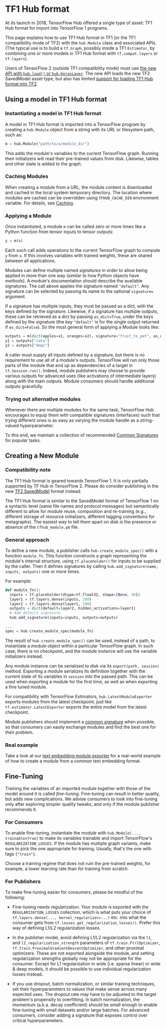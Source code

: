 <!--* freshness: { owner: 'maringeo' reviewed: '2021-10-10' review_interval: '6 months' } *-->

# TF1 Hub format

At its launch in 2018, TensorFlow Hub offered a single type of asset: TF1 Hub
format for import into TensorFlow 1 programs.

This page explains how to use TF1 Hub format in TF1 (or the TF1 compatibility
mode of TF2) with the `hub.Module` class and associated APIs. (The typical use
is to build a `tf.Graph`, possibly inside a TF1 `Estimator`, by combining one or
more models in TF1 Hub format with `tf.compat.layers` or `tf.layers`).

Users of TensorFlow 2 (outside TF1 compatibility mode) must use
[the new API with `hub.load()` or `hub.KerasLayer`](tf2_saved_model.md). The new
API loads the new TF2 SavedModel asset type, but also has limited
[support for loading TF1 Hub format into TF2](migration_tf2.md).

## Using a model in TF1 Hub format

### Instantiating a model in TF1 Hub format

A model in TF1 Hub format is imported into a TensorFlow program by creating a
`hub.Module` object from a string with its URL or filesystem path, such as:

```python
m = hub.Module("path/to/a/module_dir")
```

This adds the module's variables to the current TensorFlow graph.
Running their initializers will read their pre-trained values from disk.
Likewise, tables and other state is added to the graph.

### Caching Modules

When creating a module from a URL, the module content is downloaded and cached
in the local system temporary directory. The location where modules are cached
can be overridden using `TFHUB_CACHE_DIR` environment variable. For details, see
[Caching](caching.md).

### Applying a Module

Once instantiated, a module `m` can be called zero or more times like a Python
function from tensor inputs to tensor outputs:

```python
y = m(x)
```

Each such call adds operations to the current TensorFlow graph to compute
`y` from `x`. If this involves variables with trained weights, these are
shared between all applications.

Modules can define multiple named *signatures* in order to allow being applied
in more than one way (similar to how Python objects have *methods*).
A module's documentation should describe the available
signatures. The call above applies the signature named `"default"`. Any
signature can be selected by passing its name to the optional `signature=`
argument.

If a signature has multiple inputs, they must be passed as a dict, with the keys
defined by the signature. Likewise, if a signature has multiple outputs, these
can be retrieved as a dict by passing `as_dict=True`, under the keys defined by
the signature (the key `"default"` is for the single output returned if
`as_dict=False`). So the most general form of applying a Module looks like:

```python
outputs = m(dict(apples=x1, oranges=x2), signature="fruit_to_pet", as_dict=True)
y1 = outputs["cats"]
y2 = outputs["dogs"]
```

A caller must supply all inputs defined by a signature, but there is no
requirement to use all of a module's outputs.
TensorFlow will run only those parts of the module that end up
as dependencies of a target in `tf.Session.run()`. Indeed, module publishers may
choose to provide various outputs for advanced uses (like activations of
intermediate layers) along with the main outputs. Module consumers should
handle additional outputs gracefully.

### Trying out alternative modules

Whenever there are multiple modules for the same task, TensorFlow Hub
encourages to equip them with compatible signatures (interfaces)
such that trying different ones is as easy as varying the module handle
as a string-valued hyperparameter.

To this end, we maintain a collection of recommended
[Common Signatures](common_signatures/index.md) for popular tasks.


## Creating a New Module

### Compatibility note

The TF1 Hub format is geared towards TensorFlow 1. It is only partially
supported by TF Hub in TensorFlow 2. Please do consider publishing in the new
[TF2 SavedModel](tf2_saved_model.md) format instead.

The TF1 Hub format is similar to the SavedModel format of TensorFlow 1 on a
syntactic level (same file names and protocol messages) but semantically
different to allow for module reuse, composition and re-training (e.g.,
different storage of resource initializers, different tagging conventions for
metagraphs). The easiest way to tell them apart on disk is the presence or
absence of the `tfhub_module.pb` file.

### General approach

To define a new module, a publisher calls `hub.create_module_spec()` with a
function `module_fn`. This function constructs a graph representing the module's
internal structure, using `tf.placeholder()` for inputs to be supplied by
the caller. Then it defines signatures by calling
`hub.add_signature(name, inputs, outputs)` one or more times.

For example:

```python
def module_fn():
  inputs = tf.placeholder(dtype=tf.float32, shape=[None, 50])
  layer1 = tf.layers.dense(inputs, 200)
  layer2 = tf.layers.dense(layer1, 100)
  outputs = dict(default=layer2, hidden_activations=layer1)
  # Add default signature.
  hub.add_signature(inputs=inputs, outputs=outputs)

...
spec = hub.create_module_spec(module_fn)
```

The result of `hub.create_module_spec()` can be used, instead of a path,
to instantiate a module object within a particular TensorFlow graph. In
such case, there is no checkpoint, and the module instance will use the
variable initializers instead.

Any module instance can be serialized to disk via its `export(path, session)`
method. Exporting a module serializes its definition together with the current
state of its variables in `session` into the passed path. This can be used
when exporting a module for the first time, as well as when exporting a fine
tuned module.

For compatibility with TensorFlow Estimators, `hub.LatestModuleExporter` exports
modules from the latest checkpoint, just like `tf.estimator.LatestExporter`
exports the entire model from the latest checkpoint.

Module publishers should implement a [common
signature](common_signatures/index.md) when possible, so that consumers can
easily exchange modules and find the best one for their problem.

### Real example

Take a look at our [text embedding module exporter](https://github.com/tensorflow/hub/blob/master/examples/text_embeddings/export.py)
for a real-world example of how to create a module from a common text embedding
format.


## Fine-Tuning

Training the variables of an imported module together with those of the model
around it is called *fine-tuning*. Fine-tuning can result in better quality, but
adds new complications. We advise consumers to look into fine-tuning only after
exploring simpler quality tweaks, and only if the module publisher recommends
it.

### For Consumers

To enable fine-tuning, instantiate the module with
`hub.Module(..., trainable=True)` to make its variables trainable and
import TensorFlow's `REGULARIZATION_LOSSES`. If the module has multiple
graph variants, make sure to pick the one appropriate for training.
Usually, that's the one with tags `{"train"}`.

Choose a training regime that does not ruin the pre-trained weights,
for example, a lower learning rate than for training from scratch.

### For Publishers

To make fine-tuning easier for consumers, please be mindful of the following:

*   Fine-tuning needs regularization. Your module is exported with the
    `REGULARIZATION_LOSSES` collection, which is what puts your choice of
    `tf.layers.dense(..., kernel_regularizer=...)` etc. into what the consumer
    gets from `tf.losses.get_regularization_losses()`. Prefer this way of
    defining L1/L2 regularization losses.

*   In the publisher model, avoid defining L1/L2 regularization via the `l1_`
    and `l2_regularization_strength` parameters of `tf.train.FtrlOptimizer`,
    `tf.train.ProximalGradientDescentOptimizer`, and other proximal optimizers.
    These are not exported alongside the module, and setting regularization
    strengths globally may not be appropriate for the consumer. Except for L1
    regularization in wide (i.e. sparse linear) or wide & deep models, it should
    be possible to use individual regularization losses instead.

*   If you use dropout, batch normalization, or similar training techniques, set
    their hyperparameters to values that make sense across many expected uses.
    The dropout rate may have to be adjusted to the target problem's propensity
    to overfitting. In batch normalization, the momentum (a.k.a. decay
    coefficient) should be small enough to enable fine-tuning with small
    datasets and/or large batches. For advanced consumers, consider adding a
    signature that exposes control over critical hyperparameters.
